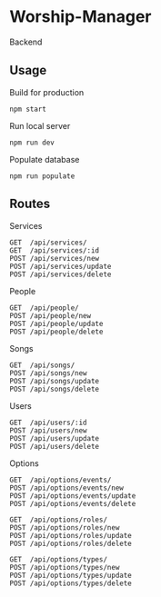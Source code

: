 # Worship-Manager

Backend

## Usage

Build for production
```
npm start
```

Run local server
```
npm run dev
```

Populate database
```
npm run populate
```

## Routes

Services
```
GET  /api/services/
GET  /api/services/:id
POST /api/services/new
POST /api/services/update
POST /api/services/delete
```

People
```
GET  /api/people/
POST /api/people/new
POST /api/people/update
POST /api/people/delete
```

Songs
```
GET  /api/songs/
POST /api/songs/new
POST /api/songs/update
POST /api/songs/delete
```

Users
```
GET  /api/users/:id
POST /api/users/new
POST /api/users/update
POST /api/users/delete
```

Options
```
GET  /api/options/events/
POST /api/options/events/new
POST /api/options/events/update
POST /api/options/events/delete

GET  /api/options/roles/
POST /api/options/roles/new
POST /api/options/roles/update
POST /api/options/roles/delete

GET  /api/options/types/
POST /api/options/types/new
POST /api/options/types/update
POST /api/options/types/delete
```